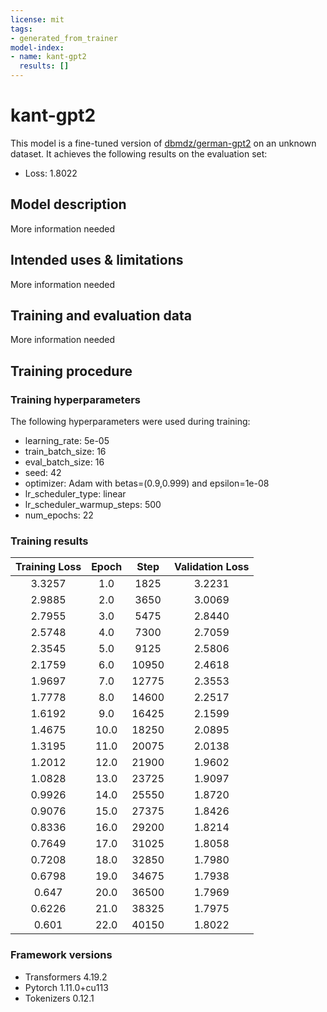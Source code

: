 ```yaml
---
license: mit
tags:
- generated_from_trainer
model-index:
- name: kant-gpt2
  results: []
---
```


<!-- This model card has been generated automatically according to the information the Trainer had access to. You
should probably proofread and complete it, then remove this comment. -->

# kant-gpt2

This model is a fine-tuned version of [dbmdz/german-gpt2](https://huggingface.co/dbmdz/german-gpt2) on an unknown dataset.
It achieves the following results on the evaluation set:
- Loss: 1.8022

## Model description

More information needed

## Intended uses & limitations

More information needed

## Training and evaluation data

More information needed

## Training procedure

### Training hyperparameters

The following hyperparameters were used during training:
- learning_rate: 5e-05
- train_batch_size: 16
- eval_batch_size: 16
- seed: 42
- optimizer: Adam with betas=(0.9,0.999) and epsilon=1e-08
- lr_scheduler_type: linear
- lr_scheduler_warmup_steps: 500
- num_epochs: 22

### Training results

| Training Loss | Epoch | Step  | Validation Loss |
|:-------------:|:-----:|:-----:|:---------------:|
| 3.3257        | 1.0   | 1825  | 3.2231          |
| 2.9885        | 2.0   | 3650  | 3.0069          |
| 2.7955        | 3.0   | 5475  | 2.8440          |
| 2.5748        | 4.0   | 7300  | 2.7059          |
| 2.3545        | 5.0   | 9125  | 2.5806          |
| 2.1759        | 6.0   | 10950 | 2.4618          |
| 1.9697        | 7.0   | 12775 | 2.3553          |
| 1.7778        | 8.0   | 14600 | 2.2517          |
| 1.6192        | 9.0   | 16425 | 2.1599          |
| 1.4675        | 10.0  | 18250 | 2.0895          |
| 1.3195        | 11.0  | 20075 | 2.0138          |
| 1.2012        | 12.0  | 21900 | 1.9602          |
| 1.0828        | 13.0  | 23725 | 1.9097          |
| 0.9926        | 14.0  | 25550 | 1.8720          |
| 0.9076        | 15.0  | 27375 | 1.8426          |
| 0.8336        | 16.0  | 29200 | 1.8214          |
| 0.7649        | 17.0  | 31025 | 1.8058          |
| 0.7208        | 18.0  | 32850 | 1.7980          |
| 0.6798        | 19.0  | 34675 | 1.7938          |
| 0.647         | 20.0  | 36500 | 1.7969          |
| 0.6226        | 21.0  | 38325 | 1.7975          |
| 0.601         | 22.0  | 40150 | 1.8022          |


### Framework versions

- Transformers 4.19.2
- Pytorch 1.11.0+cu113
- Tokenizers 0.12.1

